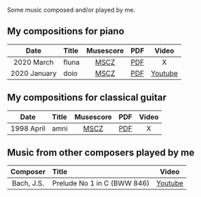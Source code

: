 Some music composed and/or played by me.

## My compositions for piano

|Date|Title|Musescore|PDF|Video|
|:---:|:---|:---:|:---:|:---:|
|2020 March|fluna|[MSCZ](piano/fluna.mscz)|[PDF](piano/fluna.pdf)|X|
|2020 January|doio|[MSCZ](piano/doio.mscz)|[PDF](piano/doio.pdf)|[Youtube](https://www.youtube.com/watch?v=sbOs1JjA74M)|


## My compositions for classical guitar

|Date|Title|Musescore|PDF|Video|
|:---:|:---|:---:|:---:|:---:|
|1998 April|amni|[MSCZ](guitar/amni.mscz)|[PDF](guitar/amni.pdf)|X|

## Music from other composers played by me

|Composer|Title|Video|
|:---:|:---|:---:|
|Bach, J.S.|Prelude No 1 in C (BWW 846)|[Youtube](https://www.youtube.com/watch?v=TVSl_QbkuzU)|
